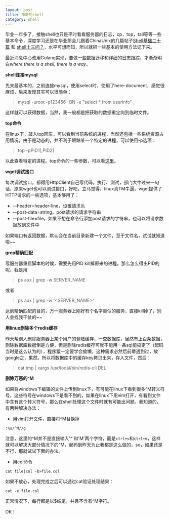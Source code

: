 ```yaml
---
layout: post
title: 神奇的shell
category: shell
---
```


毕业一年多了，接触shell也只是平时看看服务器的日志，cp，top，tail等等一些基本命令，深度学习还是在毕业那会儿跟着ChinaUnix的几篇帖子[Shell基础二十篇](http://bbs.chinaunix.net/thread-452942-1-1.html) 和 [shell十三问？](http://bbs.chinaunix.net/thread-218853-1-1.html)，水平可想而知，所以就把一些基本的使用方法记下来。

最近消息中心改用Golang实现，要做一些数据迁移和详细的日志跟踪，才渐渐明白*where there is a shell, there is a way*。

**shell连接mysql**

先来最基本的，之前连接mysql，使用select时，使用了here-document，感觉很麻烦，后来发现其实可以很简单：  

>mysql -uroot -p123456 -BN -e "select * from userinfo"   

这样就可以获得数据，当然，我一般都是把获取的数据重定向到临时文件。  

**top命令**

在linux下，敲入top回车，可以看到当前系统的进程，当然还包括一些系统资源占用情况，由于是动态的，并不利于跟踪某一个特定的进程，可以使用-p选项：  

> top -pPID1[,PID2]  

以此查看特定的进程。top命令的一些参数，可以看[这里](http://os.51cto.com/art/201108/285581.htm)。  

**wget调试接口**

每次调试接口，都得用HttpClient自己写代码，执行、测试，部门大牛过来一句话，原来wget也可以测试接口，好吧，立马觉得，linux真TM牛逼，wget提供了HTTP请求的一些选项，基本够用了：  

 * --header=header-line，设置请求头  
 * --post-data=string，post请求的请求字符串  
 * --post-file=file，如果不想在命令行添加post请求的字符串，也可以将请求数据放到文件中  

如果端口有返回数据，默认会在当前目录新建一个文件，至于文件名，试试就知道啦~~  

**grep精确匹配**

写服务器重启脚本的时候，需要先用PID kill掉原来的进程，那么怎么得出PID的呢，我是用  

> ps aux \| grep -w SERVER_NAME  

或者  

> ps aux \| grep -w '\<SERVER_NAME\>'  

达到精确匹配的目的，万一服务器上刚好有个名字类似的服务，直接kill掉了，别人会找我干仗的~~  

**用linux删除多个redis缓存**

昨天帮别人删除服务器上某个用户的登陆缓存，一查数据库，居然有上百条数据，删除数据库数据倒是方便，但是删除redis缓存可就不能用一条sql能搞定了（起码当时是这么认为的），程序猿一定要学会偷懒，这种需求必然后前辈遇到过，故google之，果然。所以将数据库中的缓存key拷贝出来，存入文件，然后：  

> cat tmp \| xargs /usr/local/bin/redis-cli DEL  

**删除万恶的^M**

如果将windows下编辑的文件上传到linux下，有可能在linux下看到很多^M转义符号，这些符号在windows下是看不到的，如果在linux下用vim打开，有看到文件中含有这个转义符号，那么在shell处理这个文件时就有可能出问题。我知道的，有两种解决办法：  

 * 用vim打开文件，直接将^M替换掉  

 ~~~~
:%s/^M//g
 ~~~~

 注意，这里的^M并不是直接输入'^'和'M'两个字符，而是`ctrl+v`和`ctrl+m`，这样就可以解决大部分情况下的^M，起码到昨天为止我都是这么做的，so，如果还是不行，那就试试下面的办法。  

 * 用col命令  

 ~~~~~  
cat file|col -b>file.col
 ~~~~~  

 如果不放心，处理完成之后可以通过cat验证处理结果：    

 ~~~~  
 cat -e file.col  
 ~~~~  

 正常情况下，每行都是以$结尾，并且不含有^M字符。  

OK！

